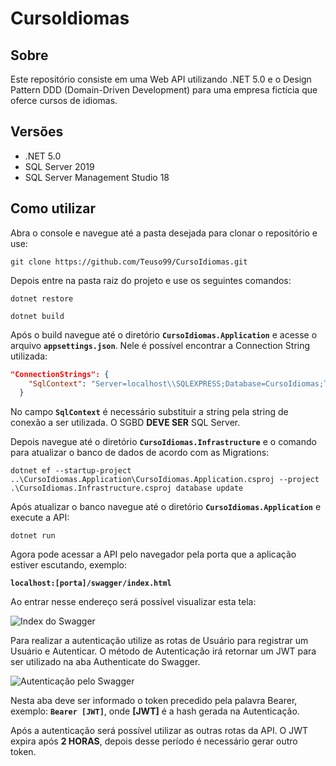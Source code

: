 # CursoIdiomas


## Sobre
Este repositório consiste em uma Web API utilizando .NET 5.0 e o Design Pattern DDD (Domain-Driven Development) para uma empresa fictícia que oferce cursos de idiomas.

## Versões
- .NET 5.0
- SQL Server 2019 
- SQL Server Management Studio 18

## Como utilizar
Abra o console e navegue até a pasta desejada para clonar o repositório e use:

```
git clone https://github.com/Teuso99/CursoIdiomas.git
```

Depois entre na pasta raiz do projeto e use os seguintes comandos:

```
dotnet restore
```

```
dotnet build
```

Após o build navegue até o diretório **`CursoIdiomas.Application`** e acesse o arquivo **`appsettings.json`**. Nele é possível encontrar a Connection String utilizada:

```json
"ConnectionStrings": {
    "SqlContext": "Server=localhost\\SQLEXPRESS;Database=CursoIdiomas;Trusted_Connection=True;"
  }
```

No campo **`SqlContext`** é necessário substituir a string pela string de conexão a ser utilizada. O SGBD **DEVE SER** SQL Server.

Depois navegue até o diretório **`CursoIdiomas.Infrastructure`** e o comando para atualizar o banco de dados de acordo com as Migrations:

```
dotnet ef --startup-project ..\CursoIdiomas.Application\CursoIdiomas.Application.csproj --project .\CursoIdiomas.Infrastructure.csproj database update
```

Após atualizar o banco navegue até o diretório **`CursoIdiomas.Application`** e execute a API:

```
dotnet run
```

Agora pode acessar a API pelo navegador pela porta que a aplicação estiver escutando, exemplo:

**`localhost:[porta]/swagger/index.html`**

Ao entrar nesse endereço será possível visualizar esta tela:

![Index do Swagger](https://i.imgur.com/yu8STWo.png)

Para realizar a autenticação utilize as rotas de Usuário para registrar um Usuário e Autenticar. O método de Autenticação irá retornar um JWT para ser utilizado na aba Authenticate do Swagger.

![Autenticação pelo Swagger](https://i.imgur.com/jlzhCVL.png)

Nesta aba deve ser informado o token precedido pela palavra Bearer, exemplo: **`Bearer [JWT]`**, onde **[JWT]** é a hash gerada na Autenticação.

Após a autenticação será possível utilizar as outras rotas da API. O JWT expira após **2 HORAS**, depois desse período é necessário gerar outro token.